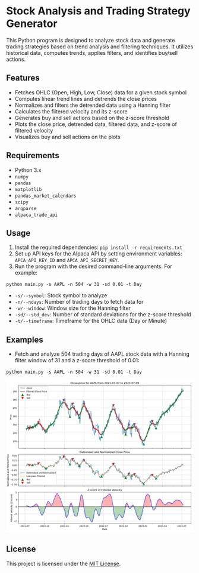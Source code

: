 # Stock Analysis and Trading Strategy Generator

This Python program is designed to analyze stock data and generate trading strategies based on trend analysis and filtering techniques. It utilizes historical data, computes trends, applies filters, and identifies buy/sell actions.

## Features

- Fetches OHLC (Open, High, Low, Close) data for a given stock symbol
- Computes linear trend lines and detrends the close prices
- Normalizes and filters the detrended data using a Hanning filter
- Calculates the filtered velocity and its z-score
- Generates buy and sell actions based on the z-score threshold
- Plots the close price, detrended data, filtered data, and z-score of filtered velocity
- Visualizes buy and sell actions on the plots

## Requirements

- Python 3.x
- `numpy`
- `pandas`
- `matplotlib`
- `pandas_market_calendars`
- `scipy`
- `argparse`
- `alpaca_trade_api`

## Usage

1. Install the required dependencies: `pip install -r requirements.txt`
2. Set up API keys for the Alpaca API by setting environment variables: `APCA_API_KEY_ID` and `APCA_API_SECRET_KEY`.
3. Run the program with the desired command-line arguments. For example:

```
python main.py -s AAPL -n 504 -w 31 -sd 0.01 -t Day
```
- `-s/--symbol`: Stock symbol to analyze
- `-n/--ndays`: Number of trading days to fetch data for
- `-w/--window`: Window size for the Hanning filter
- `-sd/--std_dev`: Number of standard deviations for the z-score threshold
- `-t/--timeframe`: Timeframe for the OHLC data (Day or Minute)

## Examples

- Fetch and analyze 504 trading days of AAPL stock data with a Hanning filter window of 31 and a z-score threshold of 0.01:

```
python main.py -s AAPL -n 504 -w 31 -sd 0.01 -t Day
```

![Example_plot_display](Figure_1.png)

## License

This project is licensed under the [MIT License](LICENSE).
